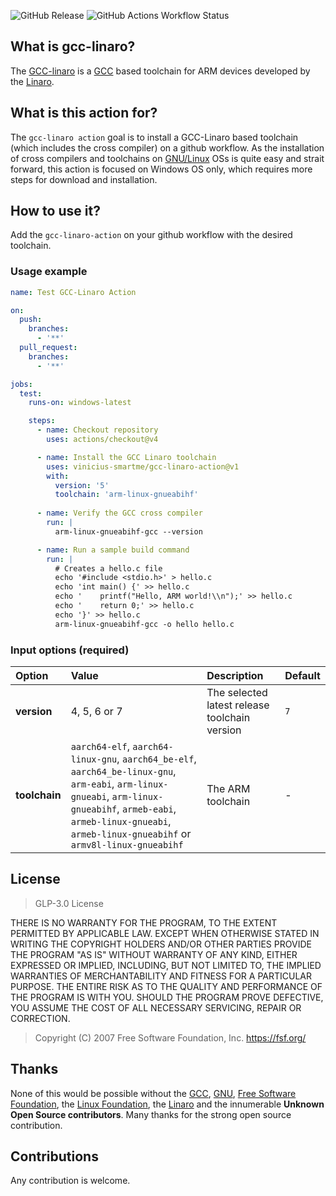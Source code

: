 ![GitHub Release](https://img.shields.io/github/v/release/vinicius-smartme/gcc-linaro-action) ![GitHub Actions Workflow Status](https://img.shields.io/github/actions/workflow/status/vinicius-smartme/gcc-linaro-action/.github%2Fworkflows%2Ftest.yml)


## What is gcc-linaro?

The [GCC-linaro](https://releases.linaro.org/components/toolchain/gcc-linaro/) is a [GCC](https://gcc.gnu.org/) based toolchain for 
ARM devices developed by the [Linaro](https://www.linaro.org/).

## What is this action for?

The `gcc-linaro action` goal is to install a GCC-Linaro based toolchain (which includes the cross compiler) on a github 
workflow. As the installation of cross compilers and toolchains on [GNU/Linux](https://www.gnu.org/gnu/linux-and-gnu.html) OSs is quite easy and strait forward, this 
action is focused on Windows OS only, which requires more steps for download and installation.

## How to use it?

Add the `gcc-linaro-action` on your github workflow with the desired toolchain.

### Usage example

```yml
name: Test GCC-Linaro Action

on:
  push:
    branches:
      - '**'
  pull_request:
    branches:
      - '**'

jobs:
  test:
    runs-on: windows-latest

    steps:
      - name: Checkout repository
        uses: actions/checkout@v4

      - name: Install the GCC Linaro toolchain
        uses: vinicius-smartme/gcc-linaro-action@v1
        with:
          version: '5'
          toolchain: 'arm-linux-gnueabihf'
      
      - name: Verify the GCC cross compiler
        run: |
          arm-linux-gnueabihf-gcc --version

      - name: Run a sample build command
        run: |
          # Creates a hello.c file
          echo '#include <stdio.h>' > hello.c
          echo 'int main() {' >> hello.c
          echo '    printf("Hello, ARM world!\\n");' >> hello.c
          echo '    return 0;' >> hello.c
          echo '}' >> hello.c
          arm-linux-gnueabihf-gcc -o hello hello.c
```

### Input options (required)

| Option | Value | Description | Default |
| :--- | :--- | :--- | :--- |
| **version**  | 4, 5, 6 or 7 | The selected latest release toolchain version | `7` |
| **toolchain** | `aarch64-elf`, `aarch64-linux-gnu`, `aarch64_be-elf`, `aarch64_be-linux-gnu`, `arm-eabi`, `arm-linux-gnueabi`, `arm-linux-gnueabihf`, `armeb-eabi`, `armeb-linux-gnueabi`, `armeb-linux-gnueabihf` or `armv8l-linux-gnueabihf`| The ARM toolchain | - |

## License

> GLP-3.0 License

THERE IS NO WARRANTY FOR THE PROGRAM, TO THE EXTENT PERMITTED BY
APPLICABLE LAW.  EXCEPT WHEN OTHERWISE STATED IN WRITING THE COPYRIGHT
HOLDERS AND/OR OTHER PARTIES PROVIDE THE PROGRAM "AS IS" WITHOUT WARRANTY
OF ANY KIND, EITHER EXPRESSED OR IMPLIED, INCLUDING, BUT NOT LIMITED TO,
THE IMPLIED WARRANTIES OF MERCHANTABILITY AND FITNESS FOR A PARTICULAR
PURPOSE.  THE ENTIRE RISK AS TO THE QUALITY AND PERFORMANCE OF THE PROGRAM
IS WITH YOU.  SHOULD THE PROGRAM PROVE DEFECTIVE, YOU ASSUME THE COST OF
ALL NECESSARY SERVICING, REPAIR OR CORRECTION.

> Copyright (C) 2007 Free Software Foundation, Inc. <https://fsf.org/>

## Thanks

None of this would be possible without the [GCC](https://gcc.gnu.org/), [GNU](https://www.gnu.org/home.en.html), 
[Free Software Foundation](https://www.fsf.org/), the [Linux Foundation](https://www.linuxfoundation.org/), the [Linaro](https://www.linaro.org/) and the innumerable __Unknown Open Source contributors__. 
Many thanks for the strong open source contribution.

## Contributions

Any contribution is welcome.

